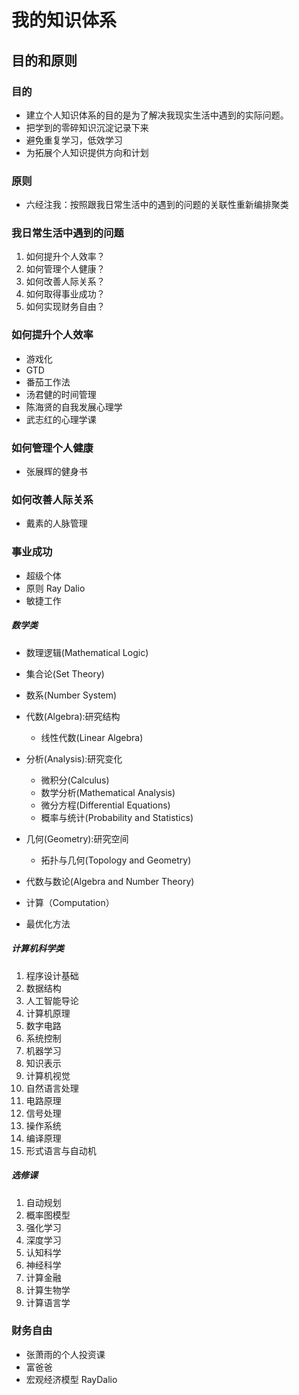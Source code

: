 # 我的知识体系

## 目的和原则

### 目的
- 建立个人知识体系的目的是为了解决我现实生活中遇到的实际问题。
- 把学到的零碎知识沉淀记录下来
- 避免重复学习，低效学习
- 为拓展个人知识提供方向和计划

### 原则

- 六经注我：按照跟我日常生活中的遇到的问题的关联性重新编排聚类

### 我日常生活中遇到的问题

1. 如何提升个人效率？
2. 如何管理个人健康？
3. 如何改善人际关系？
4. 如何取得事业成功？
5. 如何实现财务自由？

### 如何提升个人效率

- 游戏化
- GTD
- 番茄工作法
- 汤君健的时间管理
- 陈海贤的自我发展心理学
- 武志红的心理学课

### 如何管理个人健康

- 张展辉的健身书

### 如何改善人际关系

- 戴素的人脉管理

### 事业成功

- 超级个体
- 原则 Ray Dalio
- 敏捷工作


##### 数学类

- 数理逻辑(Mathematical Logic)
- 集合论(Set Theory)
- 数系(Number System)
- 代数(Algebra):研究结构
  - 线性代数(Linear Algebra)
- 分析(Analysis):研究变化
  - 微积分(Calculus)
  - 数学分析(Mathematical Analysis)
  - 微分方程(Differential Equations)
  - 概率与统计(Probability and Statistics)

- 几何(Geometry):研究空间
  - 拓扑与几何(Topology and Geometry)
- 代数与数论(Algebra and Number Theory)
- 计算（Computation）
- 最优化方法


##### 计算机科学类

1. 程序设计基础
2. 数据结构
3. 人工智能导论
4. 计算机原理
5. 数字电路
6. 系统控制
7. 机器学习
8. 知识表示
9. 计算机视觉
10. 自然语言处理
11. 电路原理
12. 信号处理
13. 操作系统
14. 编译原理
15. 形式语言与自动机

##### 选修课

1. 自动规划
2. 概率图模型
3. 强化学习
4. 深度学习
5. 认知科学
6. 神经科学
7. 计算金融
8. 计算生物学
9. 计算语言学

### 财务自由

- 张萧雨的个人投资课
- 富爸爸
- 宏观经济模型 RayDalio
